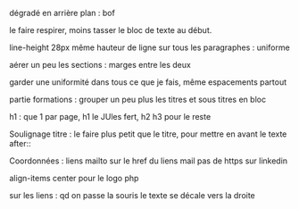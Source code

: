 dégradé en arrière plan : bof 

le faire respirer, moins tasser le bloc de texte au début. 

line-height 28px
même hauteur de ligne sur tous les paragraphes : uniforme

aérer un peu les sections : marges entre les deux 

garder une uniformité dans tous ce que je fais, même espacements partout 

partie formations : grouper un peu plus les titres et sous titres en bloc 

h1 : que 1 par page, h1 le JUles fert, h2 h3 pour le reste 

Soulignage titre : le faire plus petit que le titre, pour mettre en avant le texte 
after::

Coordonnées : liens 
mailto sur le href du liens mail 
pas de https sur linkedin 


align-items center pour le logo php 

sur les liens : qd on passe la souris le texte se décale vers la droite 